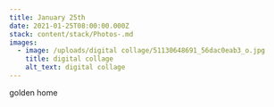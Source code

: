 ```yaml
---
title: January 25th
date: 2021-01-25T08:00:00.000Z
stack: content/stack/Photos-.md
images:
  - image: /uploads/digital collage/51130648691_56dac0eab3_o.jpg
    title: digital collage
    alt_text: digital collage
---
```


golden home
